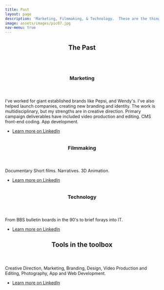 ```yaml
---
title: Past
layout: page
description: 'Marketing, Filmmaking, & Technology.  These are the things that shaped my world view and skill set.'
image: assets/images/pic07.jpg
nav-menu: true
---
```


<!-- Main -->
<div id="main">

<!-- One -->
<section id="one">
	<div class="inner">
		<header class="major">
			<h2>The Past</h2>
		</header>
		<p></p>
	</div>
</section>

<!-- Two -->
<section id="two" class="spotlights">
	<section>
		<a href="https://www.linkedin.com/in/savetheplatypi/detail/recent-activity/shares/" class="image">
			<img src="{% link assets/images/pic04.jpg %}" alt="" data-position="center center" />
		</a>
		<div class="content">
			<div class="inner">
				<header class="major">
					<h3>Marketing</h3>
				</header>
				<p>I've worked for giant established brands like Pepsi, and Wendy's.  I've also helped launch companies, creating new branding and identity.  The work is multidisciplinary, but my strengths are in creative direction.  Primary campaign deliverables have included video production and editing. CMS front-end coding.  App development.  </p>
				<ul class="actions">
					<li><a href="https://www.linkedin.com/in/savetheplatypi/detail/recent-activity/shares/" class="button">Learn more on LinkedIn</a></li>
				</ul>
			</div>
		</div>
	</section>
	<section>
		<a href="https://www.linkedin.com/in/savetheplatypi/detail/recent-activity/shares/" class="image">
			<img src="{% link assets/images/pic05.jpg %}" alt="" data-position="top center" />
		</a>
		<div class="content">
			<div class="inner">
				<header class="major">
					<h3>Filmmaking</h3>
				</header>
				<p>Documentary Short films.  Narratives.  3D Animation.</p>
				<ul class="actions">
					<li><a href="https://www.linkedin.com/in/savetheplatypi/detail/recent-activity/shares/" class="button">Learn more on LinkedIn</a></li>
				</ul>
			</div>
		</div>
	</section>
	<section>
		<a href="https://www.linkedin.com/in/savetheplatypi/detail/recent-activity/shares/" class="image">
			<img src="{% link assets/images/pic10.jpg %}" alt="" data-position="25% 25%" />
		</a>
		<div class="content">
			<div class="inner">
				<header class="major">
					<h3>Technology</h3>
				</header>
				<p>From BBS bulletin boards in the 90's to brief forays into IT.</p>
				<ul class="actions">
					<li><a href="https://www.linkedin.com/in/savetheplatypi/detail/recent-activity/shares/" class="button">Learn more on LinkedIn</a></li>
				</ul>
			</div>
		</div>
	</section>
</section>

<!-- Three -->
<section id="three">
	<div class="inner">
		<header class="major">
			<h2>Tools in the toolbox</h2>
		</header>
		<p>Creative Direction, Marketing, Branding, Design, Video Production and Editing, Photography, App and Web Development.</p>
		<ul class="actions">
			<li><a href="https://www.linkedin.com/in/savetheplatypi/detail/recent-activity/shares/" class="button next">Learn more on LinkedIn</a></li>
		</ul>
	</div>
</section>

</div>
